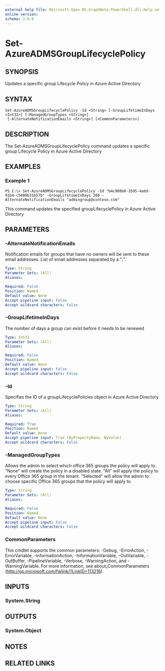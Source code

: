 ```yaml
---
external help file: Microsoft.Open.MS.GraphBeta.PowerShell.dll-Help.xml
online version: 
schema: 2.0.0
---
```


# Set-AzureADMSGroupLifecyclePolicy

## SYNOPSIS
Updates a specific group Lifecycle Policy in Azure Active Directory

## SYNTAX

```
Set-AzureADMSGroupLifecyclePolicy -Id <String> [-GroupLifetimeInDays <Int32>] [-ManagedGroupTypes <String>]
 [-AlternateNotificationEmails <String>] [<CommonParameters>]
```

## DESCRIPTION
The Set-AzureADMSGroupLifecyclePolicy command updates a specific group Lifecycle Policy in Azure Active Directory

## EXAMPLES

### Example 1
```
PS C:\> Set-AzureADMSGroupLifecyclePolicy -Id "b4c908b0-3595-4add-91b4-c5400b31b57b" -GroupLifetimeInDays 200 -AlternateNotificationEmails "admingroup@contoso.com"
```

This command updates the specified groupLifecyclePolicy in Azure Active Directory

## PARAMETERS

### -AlternateNotificationEmails
Notification emails for groups that have no owners will be sent to these email addresses. List of email addresses separated by a ";".

```yaml
Type: String
Parameter Sets: (All)
Aliases: 

Required: False
Position: Named
Default value: None
Accept pipeline input: False
Accept wildcard characters: False
```

### -GroupLifetimeInDays
The number of days a group can exist before it needs to be renewed

```yaml
Type: Int32
Parameter Sets: (All)
Aliases: 

Required: False
Position: Named
Default value: None
Accept pipeline input: False
Accept wildcard characters: False
```

### -Id
Specifies the ID of a groupLifecyclePolicies object in Azure Active Directory

```yaml
Type: String
Parameter Sets: (All)
Aliases: 

Required: True
Position: Named
Default value: None
Accept pipeline input: True (ByPropertyName, ByValue)
Accept wildcard characters: False
```

### -ManagedGroupTypes
Allows the admin to select which office 365 groups the policy will apply to. "None" will create the policy in a disabled state. "All" will apply the policy to every Office 365 group in the tenant. "Selected" will allow the admin to choose specific Office 365 groups that the policy will apply to.

```yaml
Type: String
Parameter Sets: (All)
Aliases: 

Required: False
Position: Named
Default value: None
Accept pipeline input: False
Accept wildcard characters: False
```

### CommonParameters
This cmdlet supports the common parameters: -Debug, -ErrorAction, -ErrorVariable, -InformationAction, -InformationVariable, -OutVariable, -OutBuffer, -PipelineVariable, -Verbose, -WarningAction, and -WarningVariable. For more information, see about_CommonParameters (http://go.microsoft.com/fwlink/?LinkID=113216).

## INPUTS

### System.String

## OUTPUTS

### System.Object

## NOTES

## RELATED LINKS

